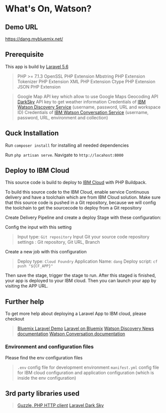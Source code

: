 # What's On, Watson?

## Demo URL
https://dang.mybluemix.net/

## Prerequisite
This app is build by [Laravel 5.6](https://laravel.com/docs/5.6)
> PHP >= 7.1.3
> OpenSSL PHP Extension
> Mbstring PHP Extension
> Tokenizer PHP Extension
> XML PHP Extension
> Ctype PHP Extension
> JSON PHP Extension

> Google Map API key which allow to use Google Maps Geocoding API
> [DarkSky](https://darksky.net/dev) API key to get weather information 
> Credentials of [IBM Watson Discovery Service](https://www.ibm.com/watson/services/discovery/) (username, password, URL and workspace ID)
> Credentials of [IBM Watson Conversation Service](https://www.ibm.com/watson/services/conversation/) (username, password, URL, environment and collection)

## Quck Installation    
Run `composer install` for installing all needed dependencies

Run `php artisan serve`. Navigate to `http://locahost:8000`

## Deploy to IBM Cloud
This source code is build to deploy to [IBM Cloud](https://www.ibm.com/cloud/) with PHP Buildpack.

To build this source code to the IBM Cloud, enable service Continuous delivery and have a toolchain which are from IBM Cloud solution.
Make sure that this source code is pushed in a Git repository, because we will config the toolchain to get the sourcecode to deploy from a Git repository

Create Delivery Pipeline and create a deploy Stage with these configuration:

Config the input with this setting
>Input type: `Git repository`
>Input Git your source code repository settings : Git repository, Git URL, Branch  

Create a new job with this configuration
>Deploy type: `Cloud Foundry` 
>Application Name: `dang`
>Deploy script: `cf push "${CF_APP}"`

Then save the stage, trigger the stage to run. 
After this staged is finished, your app is deployed to your IBM cloud. 
Then you can launch your app by visiting the APP URL.

## Further help
To get more help about deploying a Laravel App to IBM cloud, please checkout 
>[Bluemix Laravel Demo](https://github.com/ibmjstart/Bluemix-Laravel-Demo)
>[Laravel on Bluemix](https://github.com/tarikgan/laravel-on-bluemix)
>[Watson Discovery News documentation](https://console.bluemix.net/docs/services/discovery/watson-discovery-news.html#watson-discovery-news)
>[Watson Conversation documentation](https://console.bluemix.net/docs/services/conversation/index.html#about)

### Environment and configuration files
Please find the env configuration files 
> `.env` config file for development environment
> `manifest.yml` config file for IBM cloud configuration and application configuration (which is inside the env configuration)

## 3rd party libraries used
> [Guzzle, PHP HTTP client](http://docs.guzzlephp.org/en/stable/)
> [Laravel Dark Sky](https://packagist.org/packages/naughtonium/laravel-dark-sky)
